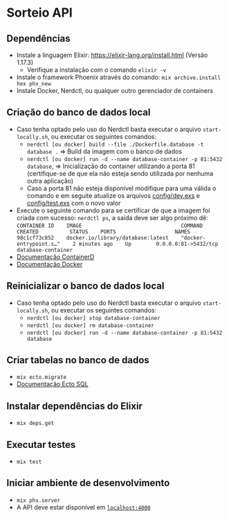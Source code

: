 # Sorteio API

## Dependências
- Instale a linguagem Elixir: https://elixir-lang.org/install.html (Versão 1.17.3)
    - Verifique a instalação com o comando `elixir -v`
- Instale o framework Phoenix através do comando: `mix archive.install hex phx_new`
- Instale Docker, Nerdctl, ou qualquer outro gerenciador de containers

## Criação do banco de dados local
- Caso tenha optado pelo uso do Nerdctl basta executar o arquivo `start-locally.sh`, ou executar os seguintes comandos:
    - `nerdctl [ou docker] build --file ./Dockerfile.database -t database .` => Build da imagem com o banco de dados
    - `nerdctl [ou docker] run -d --name database-container -p 81:5432 database`, => Inicialização do container utilizando a porta 81 (certifique-se de que ela não esteja sendo utilizada por nenhuma outra aplicação)
    - Caso a porta 81 não esteja disponível modifique para uma válida o comando e em seguite atualize os arquivos [config/dev.exs](config/dev.exs) e [config/test.exs](config/test.exs) com o novo valor
- Execute o seguinte comando para se certificar de que a imagem foi criada com sucesso: `nerdctl ps`, a saída deve ser algo próximo dê:
`CONTAINER ID    IMAGE                                COMMAND                   CREATED          STATUS    PORTS                   NAMES
98c1cf73c852    docker.io/library/database:latest    "docker-entrypoint.s…"    2 minutes ago    Up        0.0.0.0:81->5432/tcp    database-container`
- [Documentação ContainerD](https://containerd.io/docs/)
- [Documentação Docker](https://docs.docker.com/get-started/)

## Reinicializar o banco de dados local
- Caso tenha optado pelo uso do Nerdctl basta executar o arquivo `start-locally.sh`, ou executar os seguintes comandos:
    - `nerdctl [ou docker] stop database-container`
    - `nerdctl [ou docker] rm database-container`
    - `nerdctl [ou docker] run -d --name database-container -p 81:5432 database`

## Criar tabelas no banco de dados
- `mix ecto.migrate`
- [Documentação Ecto SQL](https://hexdocs.pm/ecto_sql/Ecto.Migration.html)

## Instalar dependências do Elixir
- `mix deps.get`

## Executar testes
- `mix test`

## Iniciar ambiente de desenvolvimento
- `mix phx.server`
- A API deve estar disponível em [`localhost:4000`](http://localhost:4000)